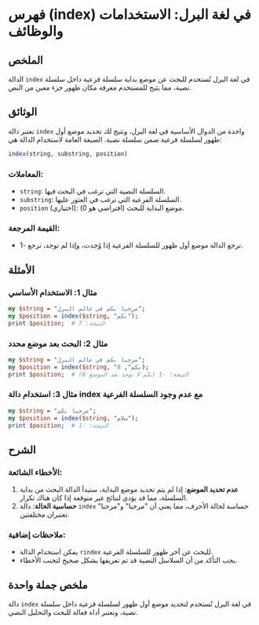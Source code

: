 <!--
Meta Description: # فهرس (index) في لغة البرل: الاستخدامات والوظائف ## الملخص الدالة `index` في لغة البرل تُستخدم للبحث عن موضع بداية سلسلة فرعية داخل سلسلة نصية، مما ي...
Meta Keywords: index, string, position, موضع, البرل
-->

# فهرس (index) في لغة البرل: الاستخدامات والوظائف

## الملخص
الدالة `index` في لغة البرل تُستخدم للبحث عن موضع بداية سلسلة فرعية داخل سلسلة نصية، مما يتيح للمستخدم معرفة مكان ظهور جزء معين من النص.

## الوثائق
تعتبر دالة `index` واحدة من الدوال الأساسية في لغة البرل، وتتيح لك تحديد موضع أول ظهور لسلسلة فرعية ضمن سلسلة نصية. الصيغة العامة لاستخدام الدالة هي:

```perl
index(string, substring, position)
```

### المعاملات:
- `string`: السلسلة النصية التي ترغب في البحث فيها.
- `substring`: السلسلة الفرعية التي ترغب في العثور عليها.
- `position` (اختياري): موضع البداية للبحث (افتراضي هو 0).

### القيمة المرجعة:
- ترجع الدالة موضع أول ظهور للسلسلة الفرعية إذا وُجدت، وإذا لم توجد، ترجع -1.

## الأمثلة
### مثال 1: الاستخدام الأساسي
```perl
my $string = "مرحبا بكم في عالم البرل";
my $position = index($string, "بكم");
print $position;  # النتيجة: 7
```

### مثال 2: البحث بعد موضع محدد
```perl
my $string = "مرحبا بكم في عالم البرل";
my $position = index($string, "بكم", 8);
print $position;  # النتيجة: -1 (بكم لا توجد بعد الموضع 8)
```

### مثال 3: استخدام دالة index مع عدم وجود السلسلة الفرعية
```perl
my $string = "مرحبا بكم";
my $position = index($string, "سلام");
print $position;  # النتيجة: -1
```

## الشرح
### الأخطاء الشائعة:
1. **عدم تحديد الموضع**: إذا لم يتم تحديد موضع البداية، ستبدأ الدالة البحث من بداية السلسلة، مما قد يؤدي لنتائج غير متوقعة إذا كان هناك تكرار.
2. **حساسية الحالة**: دالة `index` حساسة لحالة الأحرف، مما يعني أن "مرحبا" و"مرحبا" تعتبران مختلفتين.

### ملاحظات إضافية:
- يمكن استخدام الدالة `rindex` للبحث عن آخر ظهور للسلسلة الفرعية.
- يجب التأكد من أن السلاسل النصية قد تم تعريفها بشكل صحيح لتجنب الأخطاء.

## ملخص جملة واحدة
دالة `index` في لغة البرل تُستخدم لتحديد موضع أول ظهور لسلسلة فرعية داخل سلسلة نصية، وتعتبر أداة فعالة للبحث والتحليل النصي.